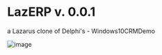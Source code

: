 # LazERP v. 0.0.1
a Lazarus clone of Delphi's - Windows10CRMDemo

![image](https://user-images.githubusercontent.com/15073221/181826603-3a915910-7bbe-4d8a-8ab9-4d91d9d35bb1.png)

